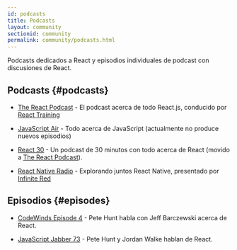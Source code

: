 ```yaml
---
id: podcasts
title: Podcasts
layout: community
sectionid: community
permalink: community/podcasts.html
---
```


Podcasts dedicados a React y episodios individuales de podcast con discusiones de React.

## Podcasts {#podcasts}

- [The React Podcast](https://reactpodcast.simplecast.fm/) - El podcast acerca de todo React.js, conducido por [React Training](https://reacttraining.com)

- [JavaScript Air](https://javascriptair.com/) - Todo acerca de JavaScript (actualmente no produce nuevos episodios)

- [React 30](https://react30.com/) - Un podcast de 30 minutos con todo acerca de React (movido a [The React Podcast](https://reactpodcast.simplecast.fm/)).

- [React Native Radio](https://reactnativeradio.com) - Explorando juntos React Native, presentado por [Infinite Red](https://infinite.red)

## Episodios {#episodes}

- [CodeWinds Episode 4](https://codewinds.com/podcast/004.html) - Pete Hunt habla con Jeff Barczewski acerca de React.


- [JavaScript Jabber 73](https://devchat.tv/js-jabber/073-jsj-react-with-pete-hunt-and-jordan-walke) - Pete Hunt y Jordan Walke hablan de React.
